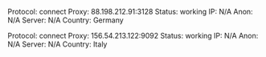 Protocol: connect
Proxy: 88.198.212.91:3128
Status: working
IP: N/A
Anon: N/A
Server: N/A
Country: Germany

Protocol: connect
Proxy: 156.54.213.122:9092
Status: working
IP: N/A
Anon: N/A
Server: N/A
Country: Italy

